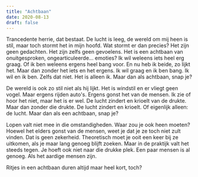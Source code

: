 ```yaml
---
title: "Achtbaan"
date: 2020-08-13
draft: false
---
```


Trancedente herrie, dat bestaat. De lucht is leeg, de wereld om mij heen is stil, maar toch stormt het in mijn hoofd.<!-- more --> Wat stormt er dan precies? Het zijn geen gedachten. Het zijn zelfs geen gevoelens. Het is een achtbaan van onuitgesproken, ongearticuleerde... emoties? Ik wil weleens iets heel erg graag. Of ik ben weleens ergens heel bang voor. En nu heb ik beide, zo lijkt het. Maar dan zonder het iets en het ergens. Ik wil graag en ik ben bang. Ik wil en ik ben. Zelfs dat niet. Het is alleen ik. Maar dan als achtbaan, snap je?

De wereld is ook zo stil niet als hij lijkt. Het is windstil en er vliegt geen vogel. Maar ergens rijden auto's. Ergens gonst het van de mensen. Ik zie of hoor het niet, maar het is er wel. De lucht zindert en krioelt van de drukte. Maar dan zonder die drukte. De lucht zindert en krioelt. Of eigenlijk alleen: de lucht. Maar dan als een achtbaan, snap je?

Lopen valt niet mee in die omstandigheden. Waar zou je ook heen moeten? Hoewel het elders gonst van de mensen, weet je dat je ze toch niet zult vinden. Dat is geen zekerheid. Theoretisch moet je ooit een keer bij ze uitkomen, als je maar lang genoeg blijft zoeken. Maar in de praktijk valt het steeds tegen. Je hoeft ook niet naar die drukke plek. Een paar mensen is al genoeg. Als het aardige mensen zijn.

Ritjes in een achtbaan duren altijd maar heel kort, toch? 
